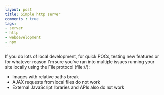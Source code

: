 ```yaml
---
layout: post
title: Simple http server
comments : true
tags:
- server
- http
- webdevelopment
- npm
---
```


If you do lots of local development, for quick POCs, testing new features or for whatever reason I'm sure you've ran into multiple issues running your site locally using the File protocol (file://):

* Images with relative paths break
* AJAX requests from local files do not work
* External JavaScript libraries and APIs also do not work
